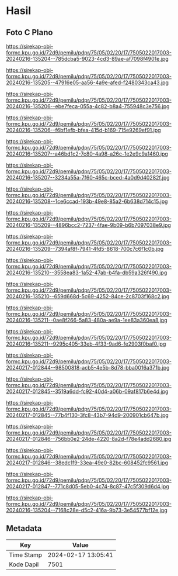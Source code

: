 # Hasil

## Foto C Plano

https://sirekap-obj-formc.kpu.go.id/72d9/pemilu/pdpr/75/05/02/20/17/7505022017003-20240216-135204--785dcba5-9023-4cd3-89ae-af7098f4901e.jpg

https://sirekap-obj-formc.kpu.go.id/72d9/pemilu/pdpr/75/05/02/20/17/7505022017003-20240216-135205--47916e05-aa56-4a9e-afed-f2480343ca43.jpg

https://sirekap-obj-formc.kpu.go.id/72d9/pemilu/pdpr/75/05/02/20/17/7505022017003-20240216-135206--ebe7feca-055a-4c82-b8a4-755948c3e756.jpg

https://sirekap-obj-formc.kpu.go.id/72d9/pemilu/pdpr/75/05/02/20/17/7505022017003-20240216-135206--f6bf1efb-bfea-415d-b169-715e9269ef91.jpg

https://sirekap-obj-formc.kpu.go.id/72d9/pemilu/pdpr/75/05/02/20/17/7505022017003-20240216-135207--a46bd1c2-7c80-4a98-a26c-1e2e9c9a1460.jpg

https://sirekap-obj-formc.kpu.go.id/72d9/pemilu/pdpr/75/05/02/20/17/7505022017003-20240216-135207--3234a55a-7f60-465c-bced-4a0d9d40282f.jpg

https://sirekap-obj-formc.kpu.go.id/72d9/pemilu/pdpr/75/05/02/20/17/7505022017003-20240216-135208--1ce6ccad-193b-49e8-85a2-6b638d714c15.jpg

https://sirekap-obj-formc.kpu.go.id/72d9/pemilu/pdpr/75/05/02/20/17/7505022017003-20240216-135209--4896bcc2-7237-4fae-9b09-b6b7097038e9.jpg

https://sirekap-obj-formc.kpu.go.id/72d9/pemilu/pdpr/75/05/02/20/17/7505022017003-20240216-135209--7394af8f-7941-4fd5-8618-700c7c6f1c0b.jpg

https://sirekap-obj-formc.kpu.go.id/72d9/pemilu/pdpr/75/05/02/20/17/7505022017003-20240216-135210--3558ea83-1a52-47ab-b4fa-db59a326f490.jpg

https://sirekap-obj-formc.kpu.go.id/72d9/pemilu/pdpr/75/05/02/20/17/7505022017003-20240216-135210--659d668d-5c69-4252-84ce-2c8703f168c2.jpg

https://sirekap-obj-formc.kpu.go.id/72d9/pemilu/pdpr/75/05/02/20/17/7505022017003-20240216-135211--0ae8f266-5a83-480a-ae9a-1ee83a360ea8.jpg

https://sirekap-obj-formc.kpu.go.id/72d9/pemilu/pdpr/75/05/02/20/17/7505022017003-20240216-135211--9295c405-33eb-4f33-9ad6-fe2903f0baf0.jpg

https://sirekap-obj-formc.kpu.go.id/72d9/pemilu/pdpr/75/05/02/20/17/7505022017003-20240217-012844--98500818-acb5-4e5b-8d78-bba0016a371b.jpg

https://sirekap-obj-formc.kpu.go.id/72d9/pemilu/pdpr/75/05/02/20/17/7505022017003-20240217-012845--3519a6dd-fc92-40d4-a06b-09af817b6e4d.jpg

https://sirekap-obj-formc.kpu.go.id/72d9/pemilu/pdpr/75/05/02/20/17/7505022017003-20240217-012845--77b4f130-3fc8-43b7-94d9-200901cb647b.jpg

https://sirekap-obj-formc.kpu.go.id/72d9/pemilu/pdpr/75/05/02/20/17/7505022017003-20240217-012846--756bb0e2-24de-4220-8a2d-f78e4add2680.jpg

https://sirekap-obj-formc.kpu.go.id/72d9/pemilu/pdpr/75/05/02/20/17/7505022017003-20240217-012846--38edc1f9-33ea-49e0-82bc-608452fc9561.jpg

https://sirekap-obj-formc.kpu.go.id/72d9/pemilu/pdpr/75/05/02/20/17/7505022017003-20240217-012847--771c8d05-5eb0-4c74-8c87-47c5f309d6d4.jpg

https://sirekap-obj-formc.kpu.go.id/72d9/pemilu/pdpr/75/05/02/20/17/7505022017003-20240216-135204--7168c28e-d5c2-416a-9b73-3e54577bf12e.jpg


## Metadata

| Key        | Value               |
| ---------- | ------------------- |
| Time Stamp | 2024-02-17 13:05:41 |
| Kode Dapil | 7501                |



